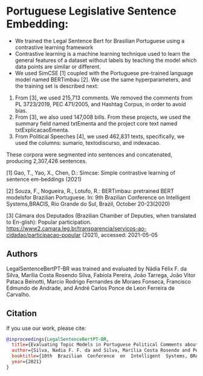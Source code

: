 # Portuguese Legislative Sentence Embedding: 
- We trained the Legal Sentence Bert for Brasilian Portuguese using a contrastive learning  framework 
- Contrastive learning is a machine learning technique used to learn the general features of a dataset without labels by teaching the model which data points are similar or different.
- We used SimCSE [1] coupled with the Portuguese pre-trained language model named  BERTimbau [2]. We use the same hyperparameters, and the training set is described next:

1) From [3], we used 215,713 comments. We removed the comments from PL 3723/2019, PEC 471/2005, and Hashtag Corpus, in order to avoid bias.
2) From [3], we also used 147,008 bills. From these projects, we used the summary field named txtEmenta and the project core text named txtExplicacaoEmenta.
3) From Political Speeches [4], we used 462,831 texts, specifically, we used the columns: sumario, textodiscurso, and indexacao.  

These corpora were segmented into sentences and concatenated, producing 2,307,426 sentences.

[1] Gao, T., Yao, X., Chen, D.: Simcse: Simple contrastive learning of sentence em-beddings (2021)

[2]  Souza,  F.,  Nogueira,  R.,  Lotufo,  R.:  BERTimbau:  pretrained  BERT  modelsfor  Brazilian  Portuguese.  In:  9th  Brazilian  Conference  on  Intelligent  Systems,BRACIS, Rio Grande do Sul, Brazil, October 20-23(2020)

[3] Câmara dos Deputados (Brazilian Chamber of Deputies, when translated to En-glish): Popular participation. https://www2.camara.leg.br/transparencia/servicos-ao-cidadao/participacao-popular (2021), accessed: 2021-05-05

## Authors 
LegalSentenceBertPT-BR was trained and evaluated by Nádia Félix F. da Silva, Marília Costa Rosendo Silva, Fabíola Pereira, João Tarrega, João Vitor Pataca Beinotti,  Marcio Rodrigo Fernandes de Moraes Fonseca, Francisco Edmundo de Andrade, and André Carlos Ponce de Leon Ferreira de Carvalho.

## Citation
If you use our work, please cite:
```bibtex
@inproceedings{LegalSentenceBertPT-BR,
  title={Evaluating Topic Models in Portuguese Political Comments about Bills from Brazil's Chamber of Deputies},
  author={Silva, Nadia F. F. da and Silva, Marília Costa Rosendo and Pereira, Fabíola and Tarrega, João Pedro and Beinotti, João Vitor Pataca and Fonseca, Marcio Rodrigo Fernandes de Moraes and Andrade, Francisco Edmundo de and Caravalho, André Carlos Ponce de Leon Ferreira},
  booktitle={10th  Brazilian  Conference  on  Intelligent  Systems, BRACIS, São Carlos- SP, Brazil},
  year={2021}
}
```


